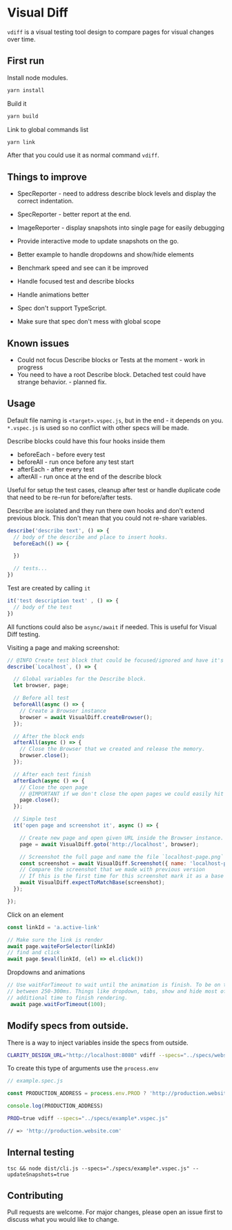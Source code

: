 # Visual Diff

`vdiff` is a visual testing tool design to compare pages for visual changes over time.

## First run

Install node modules.
```bash
yarn install
```

Build it
```bash
yarn build
```

Link to global commands list
```bash
yarn link
```
After that you could use it as normal command `vdiff`.


## Things to improve

  * SpecReporter - need to address describe block levels and display the correct indentation.
  * SpecReporter - better report at the end.
  * ImageReporter - display snapshots into single page for easily debugging
  * Provide interactive mode to update snapshots on the go.
  * Better example to handle dropdowns and show/hide elements

  * Benchmark speed and see can it be improved
  * Handle focused test and describe blocks
  * Handle animations better
  * Spec don't support TypeScript.
  * Make sure that spec don't mess with global scope

## Known issues

  * Could not focus Describe blocks or Tests at the moment - work in progress
  * You need to have a root Describe block. Detached test could have strange behavior. - planned fix.

## Usage

Default file naming is `<target>.vspec.js`, but in the end - it depends on you. `*.vspec.js` is used so no conflict with other specs will be made.

Describe blocks could have this four hooks inside them

  * beforeEach - before every test
  * beforeAll - run once before any test start
  * afterEach - after every test
  * afterAll - run once at the end of the describe block

Useful for setup the test cases, cleanup after test or handle duplicate code that need to be re-run for before/after tests.

Describe are isolated and they run there own hooks and don't extend previous block. This don't mean that you could not re-share variables.

```js
describe('describe text', () => {
  // body of the describe and place to insert hooks.
  beforeEach(() => {

  })

  // tests...
})
```

Test are created by calling `it`

```js
it('test description text' , () => {
  // body of the test
})
```

All functions could also be `async/await` if needed. This is useful for Visual Diff testing.

Visiting a page and making screenshot:

```js
// @INFO Create test block that could be focused/ignored and have it's own run scope.
describe(`Localhost`, () => {

  // Global variables for the Describe block.
  let browser, page;

  // Before all test
  beforeAll(async () => {
    // Create a Browser instance
    browser = await VisualDiff.createBrowser();
  });

  // After the block ends
  afterAll(async () => {
    // Close the Browser that we created and release the memory.
    browser.close();
  });

  // After each test finish
  afterEach(async () => {
    // Close the open page
    // @IMPORTANT if we don't close the open pages we could easily hit memory limit
    page.close();
  });

  // Simple test
  it('open page and screenshot it', async () => {

    // Create new page and open given URL inside the Browser instance.
    page = await VisualDiff.goto('http://localhost', browser);

    // Screenshot the full page and name the file `localhost-page.png`
    const screenshot = await VisualDiff.Screenshot({ name: 'localhost-page' }, page);
    // Compare the screenshot that we made with previous version
    // If this is the first time for this screenshot mark it as a base image for the nest run
    await VisualDiff.expectToMatchBase(screenshot);
  });

});
```

Click on an element

```js
const linkId = 'a.active-link'

// Make sure the link is render
await page.waiteForSelector(linkId)
// find and click
await page.$eval(linkId, (el) => el.click())
```

Dropdowns and animations

```js
// Use waitForTimeout to wait until the animation is finish. To be on the save side use something
// between 250-300ms. Things like dropdown, tabs, show and hide most of the time require some
// additional time to finish rendering.
 await page.waitForTimeout(100);
```


## Modify specs from outside.

There is a way to inject variables inside the specs from outside.

```bash
CLARITY_DESIGN_URL="http://localhost:8080" vdiff --specs="../specs/website*.vspec.js"
```

To create this type of arguments use the `process.env`

```js
// example.spec.js

const PRODUCTION_ADDRESS = process.env.PROD ? 'http://production.website.com' : 'http://localhost';

console.log(PRODUCTION_ADDRESS)
```

```bash
PROD=true vdiff --specs="../specs/example*.vspec.js"

// => 'http://production.website.com'
```

## Internal testing
```
tsc && node dist/cli.js --specs="./specs/example*.vspec.js" --updateSnapshots=true
```

## Contributing
Pull requests are welcome. For major changes, please open an issue first to discuss what you would like to change.